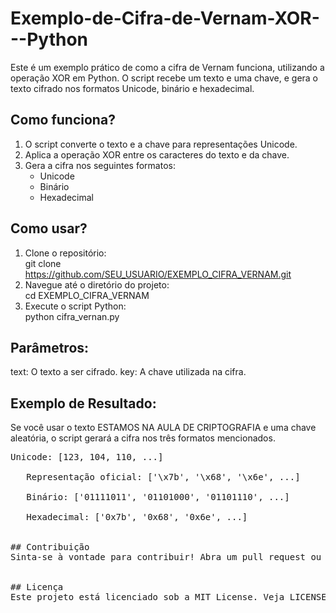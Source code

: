 # Exemplo-de-Cifra-de-Vernam-XOR---Python
Este é um exemplo prático de como a cifra de Vernam funciona, utilizando a operação XOR em Python. O script recebe um texto e uma chave, e gera o texto cifrado nos formatos Unicode, binário e hexadecimal.


## Como funciona?

1. O script converte o texto e a chave para representações Unicode.
2. Aplica a operação XOR entre os caracteres do texto e da chave.
3. Gera a cifra nos seguintes formatos:
   - Unicode
   - Binário
   - Hexadecimal


## Como usar?

1. Clone o repositório:<br>
   git clone https://github.com/SEU_USUARIO/EXEMPLO_CIFRA_VERNAM.git
2. Navegue até o diretório do projeto:<br>
   cd EXEMPLO_CIFRA_VERNAM
3. Execute o script Python:<br>
   python cifra_vernan.py
   

## Parâmetros:

text: O texto a ser cifrado.
key: A chave utilizada na cifra.


## Exemplo de Resultado:
Se você usar o texto ESTAMOS NA AULA DE CRIPTOGRAFIA e uma chave aleatória, o script gerará a cifra nos três formatos mencionados.<br>
<pre>Unicode: [123, 104, 110, ...]<br>
   Representação oficial: ['\x7b', '\x68', '\x6e', ...]<br>
   Binário: ['01111011', '01101000', '01101110', ...]<br>
   Hexadecimal: ['0x7b', '0x68', '0x6e', ...]
   

## Contribuição
Sinta-se à vontade para contribuir! Abra um pull request ou crie um issue para discutir melhorias.


## Licença
Este projeto está licenciado sob a MIT License. Veja LICENSE para mais detalhes.
